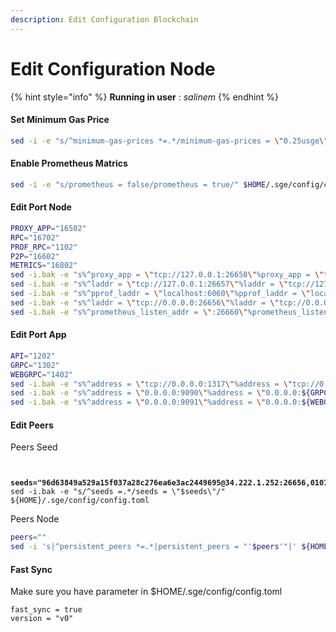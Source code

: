 ```yaml
---
description: Edit Configuration Blockchain
---
```


# Edit Configuration Node

{% hint style="info" %}
**Running in user** : _salinem_
{% endhint %}

#### Set Minimum Gas Price

```bash
sed -i -e "s/^minimum-gas-prices *=.*/minimum-gas-prices = \"0.25usge\"/" $HOME/.sge/config/app.toml
```

#### **Enable Prometheus Matrics**

```bash
sed -i -e "s/prometheus = false/prometheus = true/" $HOME/.sge/config/config.toml
```

#### Edit Port Node

```bash
PROXY_APP="16502"
RPC="16702"
PROF_RPC="1102"
P2P="16602"
METRICS="16802"
sed -i.bak -e "s%^proxy_app = \"tcp://127.0.0.1:26658\"%proxy_app = \"tcp://127.0.0.1:${PROXY_APP}\"%" $HOME/.sge/config/config.toml 
sed -i.bak -e "s%^laddr = \"tcp://127.0.0.1:26657\"%laddr = \"tcp://127.0.0.1:${RPC}\"%" $HOME/.sge/config/config.toml 
sed -i.bak -e "s%^pprof_laddr = \"localhost:6060\"%pprof_laddr = \"localhost:${PROF_RPC}\"%" $HOME/.sge/config/config.toml 
sed -i.bak -e "s%^laddr = \"tcp://0.0.0.0:26656\"%laddr = \"tcp://0.0.0.0:${P2P}\"%" $HOME/.sge/config/config.toml 
sed -i.bak -e "s%^prometheus_listen_addr = \":26660\"%prometheus_listen_addr = \":${METRICS}\"%" $HOME/.sge/config/config.toml

```

#### Edit Port App

```bash
API="1202"
GRPC="1302"
WEBGRPC="1402"
sed -i.bak -e "s%^address = \"tcp://0.0.0.0:1317\"%address = \"tcp://0.0.0.0:${API}\"%" $HOME/.sge/config/app.toml
sed -i.bak -e "s%^address = \"0.0.0.0:9090\"%address = \"0.0.0.0:${GRPC}\"%" $HOME/.sge/config/app.toml
sed -i.bak -e "s%^address = \"0.0.0.0:9091\"%address = \"0.0.0.0:${WEBGRPC}\"%" $HOME/.sge/config/app.toml
```

#### Edit Peers

Peers Seed

<pre class="language-bash"><code class="lang-bash">

<strong>seeds="96d63849a529a15f037a28c276ea6e3ac2449695@34.222.1.252:26656,0107ac60e43f3b3d395fea706cb54877a3241d21@35.87.85.162:26656"
</strong>sed -i.bak -e "s/^seeds =.*/seeds = \"$seeds\"/" ${HOME}/.sge/config/config.toml
</code></pre>

Peers Node

```bash
peers=""
sed -i 's|^persistent_peers *=.*|persistent_peers = "'$peers'"|' ${HOME}/.sge/config/config.toml
```

#### Fast Sync

Make sure you have parameter in $HOME/.sge/config/config.toml

```
fast_sync = true
version = "v0"
```
